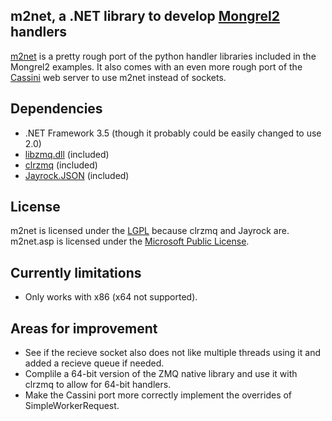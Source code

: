 m2net, a .NET library to develop [Mongrel2] handlers
-----------------------------------------------------------------

[m2net] is a pretty rough port of the python handler libraries included in the
Mongrel2 examples.  It also comes with an even more rough port of the
[Cassini] web server to use m2net instead of sockets.

Dependencies
------------

 - .NET Framework 3.5 (though it probably could be easily changed to use 2.0)
 - [libzmq.dll](http://www.zeromq.org/) (included)
 - [clrzmq](http://github.com/zeromq/clrzmq/) (included)
 - [Jayrock.JSON](http://jayrock.berlios.de/) (included)


License
-------

m2net is licensed under the [LGPL] because clrzmq and Jayrock are.  m2net.asp is licensed under the [Microsoft Public License].


Currently limitations
---------------------

* Only works with x86 (x64 not supported).


Areas for improvement
---------------------

 - See if the recieve socket also does not like multiple threads using it and added a recieve queue if needed.
 - Complile a 64-bit version of the ZMQ native library and use it with clrzmq to allow for 64-bit handlers.
 - Make the Cassini port more correctly implement the overrides of SimpleWorkerRequest.



  [m2net]: http://github.com/AustinWise/m2net/
  [Cassini]:http://blogs.msdn.com/b/dmitryr/archive/2008/10/03/cassini-for-framework-3-5.aspx
  [Mongrel2]:http://mongrel2.org/
  [LGPL]:http://www.gnu.org/licenses/lgpl.html
  [Microsoft Public License]:http://www.opensource.org/licenses/ms-pl.html